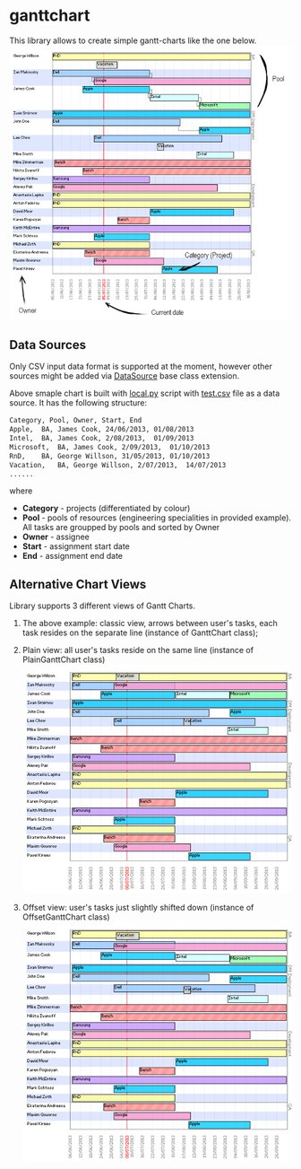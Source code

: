 ganttchart
==========

This library allows to create simple gantt-charts like the one below.
![Gantt chart generated](/out.png "Gantt chart generated")

Data Sources
------------
Only CSV input data format is supported at the moment, however other sources might be added via [DataSource](/ganttchart/datasource.py) base class extension.

Above smaple chart is built with [local.py](/local.py) script with [test.csv](/test.csv) file as a data source.
It has the following structure:
```csv
Category, Pool, Owner, Start, End
Apple,  BA,	James Cook,	24/06/2013,	01/08/2013
Intel,	BA,	James Cook,	2/08/2013,	01/09/2013
Microsoft,	BA,	James Cook,	2/09/2013,	01/10/2013
RnD,	BA,	George Willson,	31/05/2013,	01/10/2013
Vacation,	BA,	George Willson,	2/07/2013,	14/07/2013
......
```
where
* **Category** - projects (differentiated by colour)
* **Pool** - pools of resources (engineering specialities in provided example). All tasks are groupped by pools and sorted by Owner
* **Owner** - assignee
* **Start** - assignment start date
* **End** - assignment end date

Alternative Chart Views
-----------------------
Library supports 3 different views of Gantt Charts.

1. The above example: classic view, arrows between user's tasks, each task resides on the separate line (instance of GanttChart class);

2. Plain view: all user's tasks reside on the same line (instance of PlainGanttChart class)
![Plain View](/plain.png "Plain View")

3. Offset view: user's tasks just slightly shifted down  (instance of OffsetGanttChart class)
![Offset View](/offset.png "Offset View")
